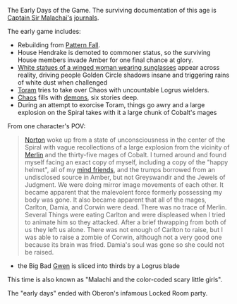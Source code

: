 The Early Days of the Game.  The surviving documentation of this age is [Captain Sir Malachai's](MalachiOfCorwin) [journals](https://github.com/mrdkap/Amber/blob/master/Malachais_journals.md).

The early game includes:
+ Rebuilding from [Pattern Fall](PatternFall). 
+ House Hendrake is demoted to commoner status, so the surviving House members invade Amber for one final chance at glory.
+ [White statues of a winged woman wearing sunglasses](GwenOfDworkin) appear across reality, driving people Golden Circle shadows insane and triggering rains of white dust when challenged
+ [Toram](ToramOfMages) tries to take over Chaos with uncountable Logrus wielders. 
+ [Chaos](CourtsOfChaos) fills with [demons](ChaosDemon), six stories deep.
+ During an attempt to exorcise Toram, things go awry and a large explosion on the Spiral takes with it a large chunk of Cobalt's mages

From one character's POV:
>[Norton](NortonOfBeastmasters) woke up from a state of unconsciousness in the center of the Spiral with vague recollections of a large explosion from the vicinity of [Merlin](MerlinOfCorwin) and the thirty-five mages of Cobalt. I turned around and found myself facing an exact copy of myself, including a copy of the "happy helmet", all of my [mind friends](NortonsHead), and the trumps borrowed from an undisclosed source in Amber, but not Greyswandir and the Jewels of Judgment. We were doing mirror image movements of each other. It became apparent that the malevolent force formerly possessing my body was gone. It also became apparent that all of the mages, Carlton, Damia, and Corwin were dead. There was no trace of Merlin. Several Things were eating Carlton and were displeased when I tried to animate him so they attacked. After a brief thwapping from both of us they left us alone. There was not enough of Carlton to raise, but I was able to raise a zombie of Corwin, although not a very good one because its brain was fried. Damia's soul was gone so she could not be raised.

+ the Big Bad [Gwen](GwenOfDworkin) is sliced into thirds by a Logrus blade

This time is also known as "Malachi and the color-coded scary little girls".

The "early days" ended with Oberon's infamous Locked Room party.

